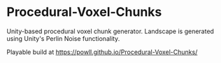 # Procedural-Voxel-Chunks
Unity-based procedural voxel chunk generator. Landscape is generated using Unity's Perlin Noise functionality.

Playable build at https://powll.github.io/Procedural-Voxel-Chunks/
